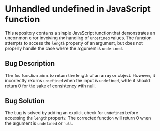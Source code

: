 # Unhandled undefined in JavaScript function

This repository contains a simple JavaScript function that demonstrates an uncommon error involving the handling of `undefined` values. The function attempts to access the `length` property of an argument, but does not properly handle the case where the argument is `undefined`.

## Bug Description

The `foo` function aims to return the length of an array or object. However, it incorrectly returns `undefined` when the input is `undefined`, while it should return 0 for the sake of consistency with null.

## Bug Solution

The bug is solved by adding an explicit check for `undefined` before accessing the `length` property. The corrected function will return 0 when the argument is `undefined` or `null`.